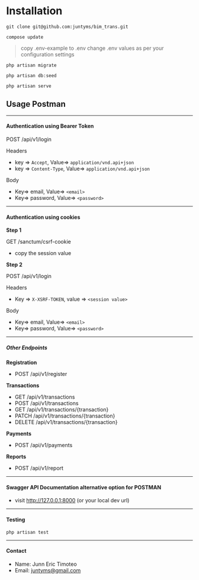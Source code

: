 # Installation
```
git clone git@github.com:juntyms/bim_trans.git
```

```
compose update
```

> copy .env-example to .env
> change .env values as per your configuration settings

```
php artisan migrate
```

```
php artisan db:seed
```

```
php artisan serve
```



## Usage Postman
---
#### Authentication using Bearer Token
POST /api/v1/login

Headers
- key => `Accept`, Value=> `application/vnd.api+json`
- key => `Content-Type`, Value=> `application/vnd.api+json`

Body
- Key=> email, Value=> `<email>`
- Key=> password, Value=> `<password>`

---
#### Authentication using cookies
**Step 1**

GET /sanctum/csrf-cookie
- copy the session value

**Step 2**

POST /api/v1/login

Headers
- Key => `X-XSRF-TOKEN`, value => `<session value>`

Body
- Key=> email, Value=> `<email>`
- Key=> password, Value=> `<password>`

---

##### Other Endpoints
**Registration**
- POST /api/v1/register

**Transactions**
- GET /api/v1/transactions
- POST /api/v1/transactions
- GET /api/v1/transactions/{transaction}
- PATCH /api/v1/transactions/{transaction}
- DELETE /api/v1/transactions/{transaction}

**Payments**
- POST /api/v1/payments

**Reports**
- POST /api/v1/report

---
#### Swagger API Documentation alternative option for POSTMAN

- visit http://127.0.0.1:8000 (or your local dev url)

---
#### Testing

```
php artisan test
```

---
#### Contact
- Name: Junn Eric Timoteo
- Email: juntyms@gmail.com
